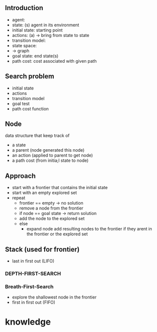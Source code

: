 

## Introduction
- agent: 
- state: (s) agent in its environment
- initial state: starting point
- actions: (a) -> bring from state to state
- transition model:
- state space: 
-   -> graph
- goal state: end state(s)
- path cost: cost associated with given path

## Search problem
- initial state
- actions
- transition model
- goal test
- path cost function

## Node
data structure that keep track of
- a state
- a parent (node generated this node)
- an action (applied to parent to get node)
- a path cost (from initia;l state to node)

## Approach
- start with a frontier that contains the initial state
- start with an empty explored set
- repeat
    - frontier == empty -> no solution
    - remove a node from the frontier
    - if node == goal state -> return solution
    - add the node to the explored set
    - else 
        - expand node add resulting nodes to the frontier if they arent in the frontier or the explored set
        
## Stack (used for frontier)
- last in first out (LIFO)

### DEPTH-FIRST-SEARCH

### Breath-First-Search
- explore the shallowest node in the frontier
- first in first out (FIFO)

# knowledge
